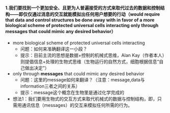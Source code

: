 #### 1.我们要找到一个更加安全、且更为人普遍接受的方式来取代过去的数据和控制结构——即仅仅通过消息的交互就能模拟出任何用户想要的行动（would require that data and control structures be done away with in favor of a more biological scheme of protected universal cells interacting only through messages that could mimic any desired behavior）
* more biological scheme of protected universal cells interacting
  * 问题：如何来准确翻译这一小段？
  * 提示：目前主流的思想是数据+控制的机械式思维，Alan Kay（作者本人）则提倡信息+处理的生物式思维（生物运行的自然方式，细胞根据信息“自己做出决定”）
* only through **messages** that could mimic any desired behavior
  * 问题：这里的message如何来翻译？（注意：message,data与information三者之间的关系）
  * 提示：message这个概念在生物里是通过化学完成的
* 想法1：我们要用生物式的交互方式来取代机械式的数据与控制结构，即，只需用通讯信息（messages）的交互来模拟任何所需的行为。
